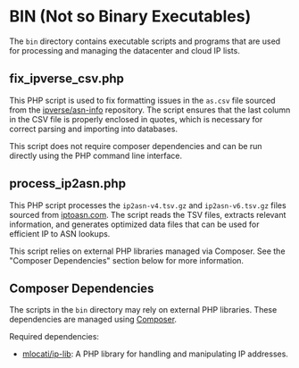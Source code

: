 # BIN (Not so Binary Executables)
The `bin` directory contains executable scripts and programs that are used for processing and managing the datacenter and cloud IP lists.

## fix_ipverse_csv.php
This PHP script is used to fix formatting issues in the `as.csv` file sourced from the [ipverse/asn-info](https://github.com/ipverse/asn-info) repository. The script ensures that the last column in the CSV file is properly enclosed in quotes, which is necessary for correct parsing and importing into databases.

This script does not require composer dependencies and can be run directly using the PHP command line interface.

## process_ip2asn.php
This PHP script processes the `ip2asn-v4.tsv.gz` and `ip2asn-v6.tsv.gz` files sourced from [iptoasn.com](https://iptoasn.com/). The script reads the TSV files, extracts relevant information, and generates optimized data files that can be used for efficient IP to ASN lookups.

This script relies on external PHP libraries managed via Composer. See the "Composer Dependencies" section below for more information.

## Composer Dependencies
The scripts in the `bin` directory may rely on external PHP libraries. These dependencies are managed using [Composer](https://getcomposer.org/).

Required dependencies:
- [mlocati/ip-lib](https://github.com/mlocati/ip-lib): A PHP library for handling and manipulating IP addresses.

